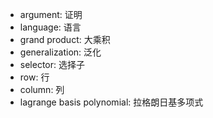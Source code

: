 - argument: 证明
- language: 语言
- grand product: 大乘积
- generalization: 泛化
- selector: 选择子
- row: 行
- column: 列
- lagrange basis polynomial: 拉格朗日基多项式
